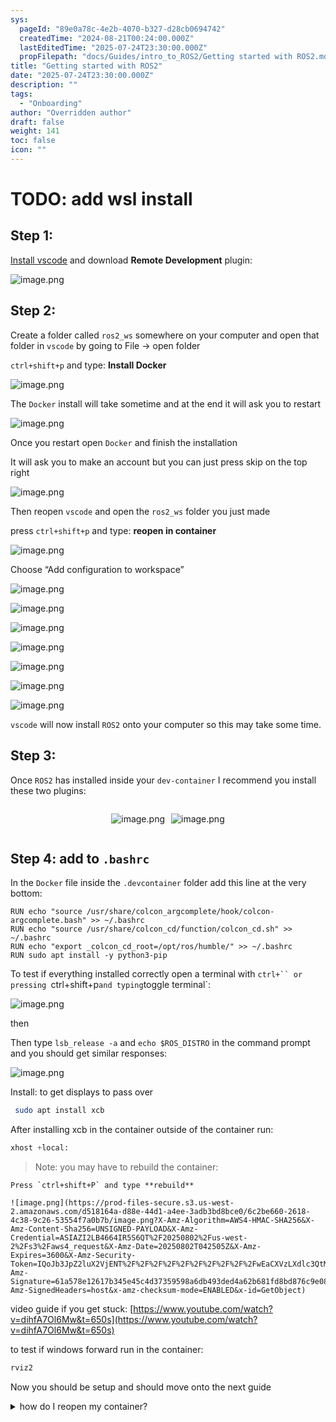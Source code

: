 ```yaml
---
sys:
  pageId: "89e0a78c-4e2b-4070-b327-d28cb0694742"
  createdTime: "2024-08-21T00:24:00.000Z"
  lastEditedTime: "2025-07-24T23:30:00.000Z"
  propFilepath: "docs/Guides/intro_to_ROS2/Getting started with ROS2.md"
title: "Getting started with ROS2"
date: "2025-07-24T23:30:00.000Z"
description: ""
tags:
  - "Onboarding"
author: "Overridden author"
draft: false
weight: 141
toc: false
icon: ""
---
```


# TODO: add wsl install

## Step 1:

[Install vscode](https://code.visualstudio.com/download) and download **Remote Development** plugin:

![image.png](https://prod-files-secure.s3.us-west-2.amazonaws.com/d518164a-d88e-44d1-a4ee-3adb3bd8bce0/efb52993-1881-4a40-b95e-6f020334f022/image.png?X-Amz-Algorithm=AWS4-HMAC-SHA256&X-Amz-Content-Sha256=UNSIGNED-PAYLOAD&X-Amz-Credential=ASIAZI2LB466TAGXSI3T%2F20250802%2Fus-west-2%2Fs3%2Faws4_request&X-Amz-Date=20250802T042503Z&X-Amz-Expires=3600&X-Amz-Security-Token=IQoJb3JpZ2luX2VjENT%2F%2F%2F%2F%2F%2F%2F%2F%2F%2FwEaCXVzLXdlc3QtMiJIMEYCIQCUFA3PRZ29LYtTVfpB41WZ16I4OGAntZ3iW8EigZ7obgIhALr3jvaWJXFRu1BR6eKAJMQTSHp9KteX7ulrpsVXaLfNKogECP3%2F%2F%2F%2F%2F%2F%2F%2F%2F%2FwEQABoMNjM3NDIzMTgzODA1IgxOn9z2OEN68pfJXksq3APz25Z5cmxtuxzGpuYITUB6IpSeLECQ64t6hsAHwyyYgIreOktrryO2nzYPnhwLnkqaJuV%2B1%2FhWE%2BGZsJZb37DUbTMe6J0PZ25zf%2BwCA1syajgiqC0R6SrCDUiqPRm2ME6q8qMtkP0D8xEuMQT8N7OdvenqPWfWA6HviI2Py7u%2BaDM5v3sWMA7ZPB1sJ6wP19cd1yDKDsJDPRc1s3hItEMA%2FCO53lcANMPj%2BShrZLPiyLkuiCc%2BiOIXaCBHEkiDzV2OHd2B8gNE3jYhEuT5CoCf7gTzEelEvnPTVLPa89FOF7fI5Yir73DJd59n1qlvfuQfq48lSI3AyIeHCl0g7A%2FLEZOK7VHfOvfJXr2COnBVRJZjOO7DZ6XCRp5YddSGQZNW1TdaPW2dGtDQuMzW8hd99KCXJHCGZ%2BEVPsdejRonRy8TyUqzEEdOZW2FKojv%2F7Ve1Uz7rdcemdifueR%2F7i80KCTGg63O73djWMcgPs%2FWtnW55YnKEIsM1cFAkn2eZ2EAcoDc86anFrZwgXd9tp9CSsUu%2Fv7TcqKRVS8%2Fkh9EGrI%2FPgkHmjLPxGzRYlW0hnyQYTlI1RF4wizWuvjXxy3fxxya8SPkGcggCltLXQ9QN%2BU3Rhi7nAX7qZl3FTCrnbbEBjqkAT0w29pk%2Fcikna6TVCwVorF4S0NiUCQ4Hf%2BzzxaRZG0cq7X7BTPhpKhgUbEJ53D8MA6rk2cyeKtSnTJHTYYpFsDpC1pCeH9IJ37Q2tmtVg2ytrOt33HZHq5Qn0C8fjMn0so%2FXN%2Fb9dSrps4O8EX8dG8hm7SGizIdIycVVXUxJJuYcZU72qhD1Leaz33TLfXwCv5XwB0%2BpqxFFIr9olh1D6hFghtL&X-Amz-Signature=77ca3d0a80631c143838490c92cdd99ff67dce9e68b1612b009a563bbb3997b1&X-Amz-SignedHeaders=host&x-amz-checksum-mode=ENABLED&x-id=GetObject)

## Step 2:

Create a folder called `ros2_ws` somewhere on your computer and open that folder in `vscode` by going to File → open folder 

`ctrl+shift+p` and type: **Install Docker**

![image.png](https://prod-files-secure.s3.us-west-2.amazonaws.com/d518164a-d88e-44d1-a4ee-3adb3bd8bce0/2269dc0e-1cd5-47ff-bceb-c04ad9b2eab0/image.png?X-Amz-Algorithm=AWS4-HMAC-SHA256&X-Amz-Content-Sha256=UNSIGNED-PAYLOAD&X-Amz-Credential=ASIAZI2LB466TAGXSI3T%2F20250802%2Fus-west-2%2Fs3%2Faws4_request&X-Amz-Date=20250802T042503Z&X-Amz-Expires=3600&X-Amz-Security-Token=IQoJb3JpZ2luX2VjENT%2F%2F%2F%2F%2F%2F%2F%2F%2F%2FwEaCXVzLXdlc3QtMiJIMEYCIQCUFA3PRZ29LYtTVfpB41WZ16I4OGAntZ3iW8EigZ7obgIhALr3jvaWJXFRu1BR6eKAJMQTSHp9KteX7ulrpsVXaLfNKogECP3%2F%2F%2F%2F%2F%2F%2F%2F%2F%2FwEQABoMNjM3NDIzMTgzODA1IgxOn9z2OEN68pfJXksq3APz25Z5cmxtuxzGpuYITUB6IpSeLECQ64t6hsAHwyyYgIreOktrryO2nzYPnhwLnkqaJuV%2B1%2FhWE%2BGZsJZb37DUbTMe6J0PZ25zf%2BwCA1syajgiqC0R6SrCDUiqPRm2ME6q8qMtkP0D8xEuMQT8N7OdvenqPWfWA6HviI2Py7u%2BaDM5v3sWMA7ZPB1sJ6wP19cd1yDKDsJDPRc1s3hItEMA%2FCO53lcANMPj%2BShrZLPiyLkuiCc%2BiOIXaCBHEkiDzV2OHd2B8gNE3jYhEuT5CoCf7gTzEelEvnPTVLPa89FOF7fI5Yir73DJd59n1qlvfuQfq48lSI3AyIeHCl0g7A%2FLEZOK7VHfOvfJXr2COnBVRJZjOO7DZ6XCRp5YddSGQZNW1TdaPW2dGtDQuMzW8hd99KCXJHCGZ%2BEVPsdejRonRy8TyUqzEEdOZW2FKojv%2F7Ve1Uz7rdcemdifueR%2F7i80KCTGg63O73djWMcgPs%2FWtnW55YnKEIsM1cFAkn2eZ2EAcoDc86anFrZwgXd9tp9CSsUu%2Fv7TcqKRVS8%2Fkh9EGrI%2FPgkHmjLPxGzRYlW0hnyQYTlI1RF4wizWuvjXxy3fxxya8SPkGcggCltLXQ9QN%2BU3Rhi7nAX7qZl3FTCrnbbEBjqkAT0w29pk%2Fcikna6TVCwVorF4S0NiUCQ4Hf%2BzzxaRZG0cq7X7BTPhpKhgUbEJ53D8MA6rk2cyeKtSnTJHTYYpFsDpC1pCeH9IJ37Q2tmtVg2ytrOt33HZHq5Qn0C8fjMn0so%2FXN%2Fb9dSrps4O8EX8dG8hm7SGizIdIycVVXUxJJuYcZU72qhD1Leaz33TLfXwCv5XwB0%2BpqxFFIr9olh1D6hFghtL&X-Amz-Signature=b3ad0e8587d8052652ac0765d44654501c0dc8f268e8fdf1456b614d004adf99&X-Amz-SignedHeaders=host&x-amz-checksum-mode=ENABLED&x-id=GetObject)

The `Docker` install will take sometime and at the end it will ask you to restart

![image.png](https://prod-files-secure.s3.us-west-2.amazonaws.com/d518164a-d88e-44d1-a4ee-3adb3bd8bce0/ed233f78-be33-4b1f-b89c-9c346c0e961e/image.png?X-Amz-Algorithm=AWS4-HMAC-SHA256&X-Amz-Content-Sha256=UNSIGNED-PAYLOAD&X-Amz-Credential=ASIAZI2LB466TAGXSI3T%2F20250802%2Fus-west-2%2Fs3%2Faws4_request&X-Amz-Date=20250802T042503Z&X-Amz-Expires=3600&X-Amz-Security-Token=IQoJb3JpZ2luX2VjENT%2F%2F%2F%2F%2F%2F%2F%2F%2F%2FwEaCXVzLXdlc3QtMiJIMEYCIQCUFA3PRZ29LYtTVfpB41WZ16I4OGAntZ3iW8EigZ7obgIhALr3jvaWJXFRu1BR6eKAJMQTSHp9KteX7ulrpsVXaLfNKogECP3%2F%2F%2F%2F%2F%2F%2F%2F%2F%2FwEQABoMNjM3NDIzMTgzODA1IgxOn9z2OEN68pfJXksq3APz25Z5cmxtuxzGpuYITUB6IpSeLECQ64t6hsAHwyyYgIreOktrryO2nzYPnhwLnkqaJuV%2B1%2FhWE%2BGZsJZb37DUbTMe6J0PZ25zf%2BwCA1syajgiqC0R6SrCDUiqPRm2ME6q8qMtkP0D8xEuMQT8N7OdvenqPWfWA6HviI2Py7u%2BaDM5v3sWMA7ZPB1sJ6wP19cd1yDKDsJDPRc1s3hItEMA%2FCO53lcANMPj%2BShrZLPiyLkuiCc%2BiOIXaCBHEkiDzV2OHd2B8gNE3jYhEuT5CoCf7gTzEelEvnPTVLPa89FOF7fI5Yir73DJd59n1qlvfuQfq48lSI3AyIeHCl0g7A%2FLEZOK7VHfOvfJXr2COnBVRJZjOO7DZ6XCRp5YddSGQZNW1TdaPW2dGtDQuMzW8hd99KCXJHCGZ%2BEVPsdejRonRy8TyUqzEEdOZW2FKojv%2F7Ve1Uz7rdcemdifueR%2F7i80KCTGg63O73djWMcgPs%2FWtnW55YnKEIsM1cFAkn2eZ2EAcoDc86anFrZwgXd9tp9CSsUu%2Fv7TcqKRVS8%2Fkh9EGrI%2FPgkHmjLPxGzRYlW0hnyQYTlI1RF4wizWuvjXxy3fxxya8SPkGcggCltLXQ9QN%2BU3Rhi7nAX7qZl3FTCrnbbEBjqkAT0w29pk%2Fcikna6TVCwVorF4S0NiUCQ4Hf%2BzzxaRZG0cq7X7BTPhpKhgUbEJ53D8MA6rk2cyeKtSnTJHTYYpFsDpC1pCeH9IJ37Q2tmtVg2ytrOt33HZHq5Qn0C8fjMn0so%2FXN%2Fb9dSrps4O8EX8dG8hm7SGizIdIycVVXUxJJuYcZU72qhD1Leaz33TLfXwCv5XwB0%2BpqxFFIr9olh1D6hFghtL&X-Amz-Signature=a2ca5a9e51e6e28f5b72c1698fe391c309da05b438d5afac5d7bcde63075a013&X-Amz-SignedHeaders=host&x-amz-checksum-mode=ENABLED&x-id=GetObject)

Once you restart open `Docker` and finish the installation

It will ask you to make an account but you can just press skip on the top right

![image.png](https://prod-files-secure.s3.us-west-2.amazonaws.com/d518164a-d88e-44d1-a4ee-3adb3bd8bce0/21010ad9-1659-4fd9-9f59-9932a09b2a3d/image.png?X-Amz-Algorithm=AWS4-HMAC-SHA256&X-Amz-Content-Sha256=UNSIGNED-PAYLOAD&X-Amz-Credential=ASIAZI2LB466TAGXSI3T%2F20250802%2Fus-west-2%2Fs3%2Faws4_request&X-Amz-Date=20250802T042503Z&X-Amz-Expires=3600&X-Amz-Security-Token=IQoJb3JpZ2luX2VjENT%2F%2F%2F%2F%2F%2F%2F%2F%2F%2FwEaCXVzLXdlc3QtMiJIMEYCIQCUFA3PRZ29LYtTVfpB41WZ16I4OGAntZ3iW8EigZ7obgIhALr3jvaWJXFRu1BR6eKAJMQTSHp9KteX7ulrpsVXaLfNKogECP3%2F%2F%2F%2F%2F%2F%2F%2F%2F%2FwEQABoMNjM3NDIzMTgzODA1IgxOn9z2OEN68pfJXksq3APz25Z5cmxtuxzGpuYITUB6IpSeLECQ64t6hsAHwyyYgIreOktrryO2nzYPnhwLnkqaJuV%2B1%2FhWE%2BGZsJZb37DUbTMe6J0PZ25zf%2BwCA1syajgiqC0R6SrCDUiqPRm2ME6q8qMtkP0D8xEuMQT8N7OdvenqPWfWA6HviI2Py7u%2BaDM5v3sWMA7ZPB1sJ6wP19cd1yDKDsJDPRc1s3hItEMA%2FCO53lcANMPj%2BShrZLPiyLkuiCc%2BiOIXaCBHEkiDzV2OHd2B8gNE3jYhEuT5CoCf7gTzEelEvnPTVLPa89FOF7fI5Yir73DJd59n1qlvfuQfq48lSI3AyIeHCl0g7A%2FLEZOK7VHfOvfJXr2COnBVRJZjOO7DZ6XCRp5YddSGQZNW1TdaPW2dGtDQuMzW8hd99KCXJHCGZ%2BEVPsdejRonRy8TyUqzEEdOZW2FKojv%2F7Ve1Uz7rdcemdifueR%2F7i80KCTGg63O73djWMcgPs%2FWtnW55YnKEIsM1cFAkn2eZ2EAcoDc86anFrZwgXd9tp9CSsUu%2Fv7TcqKRVS8%2Fkh9EGrI%2FPgkHmjLPxGzRYlW0hnyQYTlI1RF4wizWuvjXxy3fxxya8SPkGcggCltLXQ9QN%2BU3Rhi7nAX7qZl3FTCrnbbEBjqkAT0w29pk%2Fcikna6TVCwVorF4S0NiUCQ4Hf%2BzzxaRZG0cq7X7BTPhpKhgUbEJ53D8MA6rk2cyeKtSnTJHTYYpFsDpC1pCeH9IJ37Q2tmtVg2ytrOt33HZHq5Qn0C8fjMn0so%2FXN%2Fb9dSrps4O8EX8dG8hm7SGizIdIycVVXUxJJuYcZU72qhD1Leaz33TLfXwCv5XwB0%2BpqxFFIr9olh1D6hFghtL&X-Amz-Signature=9470fcf7fd7859789a06c37cf9bec1357e9aa68bb376739348547ce2e795f4c7&X-Amz-SignedHeaders=host&x-amz-checksum-mode=ENABLED&x-id=GetObject)

Then reopen `vscode` and open the `ros2_ws` folder you just made

press `ctrl+shift+p` and type: **reopen in container**

![image.png](https://prod-files-secure.s3.us-west-2.amazonaws.com/d518164a-d88e-44d1-a4ee-3adb3bd8bce0/4e93b8c2-41ad-488c-8095-c74205196118/image.png?X-Amz-Algorithm=AWS4-HMAC-SHA256&X-Amz-Content-Sha256=UNSIGNED-PAYLOAD&X-Amz-Credential=ASIAZI2LB466TAGXSI3T%2F20250802%2Fus-west-2%2Fs3%2Faws4_request&X-Amz-Date=20250802T042503Z&X-Amz-Expires=3600&X-Amz-Security-Token=IQoJb3JpZ2luX2VjENT%2F%2F%2F%2F%2F%2F%2F%2F%2F%2FwEaCXVzLXdlc3QtMiJIMEYCIQCUFA3PRZ29LYtTVfpB41WZ16I4OGAntZ3iW8EigZ7obgIhALr3jvaWJXFRu1BR6eKAJMQTSHp9KteX7ulrpsVXaLfNKogECP3%2F%2F%2F%2F%2F%2F%2F%2F%2F%2FwEQABoMNjM3NDIzMTgzODA1IgxOn9z2OEN68pfJXksq3APz25Z5cmxtuxzGpuYITUB6IpSeLECQ64t6hsAHwyyYgIreOktrryO2nzYPnhwLnkqaJuV%2B1%2FhWE%2BGZsJZb37DUbTMe6J0PZ25zf%2BwCA1syajgiqC0R6SrCDUiqPRm2ME6q8qMtkP0D8xEuMQT8N7OdvenqPWfWA6HviI2Py7u%2BaDM5v3sWMA7ZPB1sJ6wP19cd1yDKDsJDPRc1s3hItEMA%2FCO53lcANMPj%2BShrZLPiyLkuiCc%2BiOIXaCBHEkiDzV2OHd2B8gNE3jYhEuT5CoCf7gTzEelEvnPTVLPa89FOF7fI5Yir73DJd59n1qlvfuQfq48lSI3AyIeHCl0g7A%2FLEZOK7VHfOvfJXr2COnBVRJZjOO7DZ6XCRp5YddSGQZNW1TdaPW2dGtDQuMzW8hd99KCXJHCGZ%2BEVPsdejRonRy8TyUqzEEdOZW2FKojv%2F7Ve1Uz7rdcemdifueR%2F7i80KCTGg63O73djWMcgPs%2FWtnW55YnKEIsM1cFAkn2eZ2EAcoDc86anFrZwgXd9tp9CSsUu%2Fv7TcqKRVS8%2Fkh9EGrI%2FPgkHmjLPxGzRYlW0hnyQYTlI1RF4wizWuvjXxy3fxxya8SPkGcggCltLXQ9QN%2BU3Rhi7nAX7qZl3FTCrnbbEBjqkAT0w29pk%2Fcikna6TVCwVorF4S0NiUCQ4Hf%2BzzxaRZG0cq7X7BTPhpKhgUbEJ53D8MA6rk2cyeKtSnTJHTYYpFsDpC1pCeH9IJ37Q2tmtVg2ytrOt33HZHq5Qn0C8fjMn0so%2FXN%2Fb9dSrps4O8EX8dG8hm7SGizIdIycVVXUxJJuYcZU72qhD1Leaz33TLfXwCv5XwB0%2BpqxFFIr9olh1D6hFghtL&X-Amz-Signature=f8635e85b292310839a3c62f0baa3e0cfcd1fb9f02d46141c0bd7c542a190b7f&X-Amz-SignedHeaders=host&x-amz-checksum-mode=ENABLED&x-id=GetObject)

Choose “Add configuration to workspace”

![image.png](https://prod-files-secure.s3.us-west-2.amazonaws.com/d518164a-d88e-44d1-a4ee-3adb3bd8bce0/9560b282-5060-4989-ba37-97e7b2c22476/image.png?X-Amz-Algorithm=AWS4-HMAC-SHA256&X-Amz-Content-Sha256=UNSIGNED-PAYLOAD&X-Amz-Credential=ASIAZI2LB466TAGXSI3T%2F20250802%2Fus-west-2%2Fs3%2Faws4_request&X-Amz-Date=20250802T042503Z&X-Amz-Expires=3600&X-Amz-Security-Token=IQoJb3JpZ2luX2VjENT%2F%2F%2F%2F%2F%2F%2F%2F%2F%2FwEaCXVzLXdlc3QtMiJIMEYCIQCUFA3PRZ29LYtTVfpB41WZ16I4OGAntZ3iW8EigZ7obgIhALr3jvaWJXFRu1BR6eKAJMQTSHp9KteX7ulrpsVXaLfNKogECP3%2F%2F%2F%2F%2F%2F%2F%2F%2F%2FwEQABoMNjM3NDIzMTgzODA1IgxOn9z2OEN68pfJXksq3APz25Z5cmxtuxzGpuYITUB6IpSeLECQ64t6hsAHwyyYgIreOktrryO2nzYPnhwLnkqaJuV%2B1%2FhWE%2BGZsJZb37DUbTMe6J0PZ25zf%2BwCA1syajgiqC0R6SrCDUiqPRm2ME6q8qMtkP0D8xEuMQT8N7OdvenqPWfWA6HviI2Py7u%2BaDM5v3sWMA7ZPB1sJ6wP19cd1yDKDsJDPRc1s3hItEMA%2FCO53lcANMPj%2BShrZLPiyLkuiCc%2BiOIXaCBHEkiDzV2OHd2B8gNE3jYhEuT5CoCf7gTzEelEvnPTVLPa89FOF7fI5Yir73DJd59n1qlvfuQfq48lSI3AyIeHCl0g7A%2FLEZOK7VHfOvfJXr2COnBVRJZjOO7DZ6XCRp5YddSGQZNW1TdaPW2dGtDQuMzW8hd99KCXJHCGZ%2BEVPsdejRonRy8TyUqzEEdOZW2FKojv%2F7Ve1Uz7rdcemdifueR%2F7i80KCTGg63O73djWMcgPs%2FWtnW55YnKEIsM1cFAkn2eZ2EAcoDc86anFrZwgXd9tp9CSsUu%2Fv7TcqKRVS8%2Fkh9EGrI%2FPgkHmjLPxGzRYlW0hnyQYTlI1RF4wizWuvjXxy3fxxya8SPkGcggCltLXQ9QN%2BU3Rhi7nAX7qZl3FTCrnbbEBjqkAT0w29pk%2Fcikna6TVCwVorF4S0NiUCQ4Hf%2BzzxaRZG0cq7X7BTPhpKhgUbEJ53D8MA6rk2cyeKtSnTJHTYYpFsDpC1pCeH9IJ37Q2tmtVg2ytrOt33HZHq5Qn0C8fjMn0so%2FXN%2Fb9dSrps4O8EX8dG8hm7SGizIdIycVVXUxJJuYcZU72qhD1Leaz33TLfXwCv5XwB0%2BpqxFFIr9olh1D6hFghtL&X-Amz-Signature=d960b2f843eeceeef6b00556e98fbc08e389727a3aa3f73013906d1dd37bfa32&X-Amz-SignedHeaders=host&x-amz-checksum-mode=ENABLED&x-id=GetObject)

![image.png](https://prod-files-secure.s3.us-west-2.amazonaws.com/d518164a-d88e-44d1-a4ee-3adb3bd8bce0/2ee63f81-886b-48e8-a553-dc6e5eac99e4/image.png?X-Amz-Algorithm=AWS4-HMAC-SHA256&X-Amz-Content-Sha256=UNSIGNED-PAYLOAD&X-Amz-Credential=ASIAZI2LB466TAGXSI3T%2F20250802%2Fus-west-2%2Fs3%2Faws4_request&X-Amz-Date=20250802T042503Z&X-Amz-Expires=3600&X-Amz-Security-Token=IQoJb3JpZ2luX2VjENT%2F%2F%2F%2F%2F%2F%2F%2F%2F%2FwEaCXVzLXdlc3QtMiJIMEYCIQCUFA3PRZ29LYtTVfpB41WZ16I4OGAntZ3iW8EigZ7obgIhALr3jvaWJXFRu1BR6eKAJMQTSHp9KteX7ulrpsVXaLfNKogECP3%2F%2F%2F%2F%2F%2F%2F%2F%2F%2FwEQABoMNjM3NDIzMTgzODA1IgxOn9z2OEN68pfJXksq3APz25Z5cmxtuxzGpuYITUB6IpSeLECQ64t6hsAHwyyYgIreOktrryO2nzYPnhwLnkqaJuV%2B1%2FhWE%2BGZsJZb37DUbTMe6J0PZ25zf%2BwCA1syajgiqC0R6SrCDUiqPRm2ME6q8qMtkP0D8xEuMQT8N7OdvenqPWfWA6HviI2Py7u%2BaDM5v3sWMA7ZPB1sJ6wP19cd1yDKDsJDPRc1s3hItEMA%2FCO53lcANMPj%2BShrZLPiyLkuiCc%2BiOIXaCBHEkiDzV2OHd2B8gNE3jYhEuT5CoCf7gTzEelEvnPTVLPa89FOF7fI5Yir73DJd59n1qlvfuQfq48lSI3AyIeHCl0g7A%2FLEZOK7VHfOvfJXr2COnBVRJZjOO7DZ6XCRp5YddSGQZNW1TdaPW2dGtDQuMzW8hd99KCXJHCGZ%2BEVPsdejRonRy8TyUqzEEdOZW2FKojv%2F7Ve1Uz7rdcemdifueR%2F7i80KCTGg63O73djWMcgPs%2FWtnW55YnKEIsM1cFAkn2eZ2EAcoDc86anFrZwgXd9tp9CSsUu%2Fv7TcqKRVS8%2Fkh9EGrI%2FPgkHmjLPxGzRYlW0hnyQYTlI1RF4wizWuvjXxy3fxxya8SPkGcggCltLXQ9QN%2BU3Rhi7nAX7qZl3FTCrnbbEBjqkAT0w29pk%2Fcikna6TVCwVorF4S0NiUCQ4Hf%2BzzxaRZG0cq7X7BTPhpKhgUbEJ53D8MA6rk2cyeKtSnTJHTYYpFsDpC1pCeH9IJ37Q2tmtVg2ytrOt33HZHq5Qn0C8fjMn0so%2FXN%2Fb9dSrps4O8EX8dG8hm7SGizIdIycVVXUxJJuYcZU72qhD1Leaz33TLfXwCv5XwB0%2BpqxFFIr9olh1D6hFghtL&X-Amz-Signature=a68a8b0c1d6b94c9b161394fd18de2a6b4ccd100a1b60becc3962d68b662c035&X-Amz-SignedHeaders=host&x-amz-checksum-mode=ENABLED&x-id=GetObject)

![image.png](https://prod-files-secure.s3.us-west-2.amazonaws.com/d518164a-d88e-44d1-a4ee-3adb3bd8bce0/e0fd626c-c8b6-4b2c-95d1-fa4c26514504/image.png?X-Amz-Algorithm=AWS4-HMAC-SHA256&X-Amz-Content-Sha256=UNSIGNED-PAYLOAD&X-Amz-Credential=ASIAZI2LB466TAGXSI3T%2F20250802%2Fus-west-2%2Fs3%2Faws4_request&X-Amz-Date=20250802T042503Z&X-Amz-Expires=3600&X-Amz-Security-Token=IQoJb3JpZ2luX2VjENT%2F%2F%2F%2F%2F%2F%2F%2F%2F%2FwEaCXVzLXdlc3QtMiJIMEYCIQCUFA3PRZ29LYtTVfpB41WZ16I4OGAntZ3iW8EigZ7obgIhALr3jvaWJXFRu1BR6eKAJMQTSHp9KteX7ulrpsVXaLfNKogECP3%2F%2F%2F%2F%2F%2F%2F%2F%2F%2FwEQABoMNjM3NDIzMTgzODA1IgxOn9z2OEN68pfJXksq3APz25Z5cmxtuxzGpuYITUB6IpSeLECQ64t6hsAHwyyYgIreOktrryO2nzYPnhwLnkqaJuV%2B1%2FhWE%2BGZsJZb37DUbTMe6J0PZ25zf%2BwCA1syajgiqC0R6SrCDUiqPRm2ME6q8qMtkP0D8xEuMQT8N7OdvenqPWfWA6HviI2Py7u%2BaDM5v3sWMA7ZPB1sJ6wP19cd1yDKDsJDPRc1s3hItEMA%2FCO53lcANMPj%2BShrZLPiyLkuiCc%2BiOIXaCBHEkiDzV2OHd2B8gNE3jYhEuT5CoCf7gTzEelEvnPTVLPa89FOF7fI5Yir73DJd59n1qlvfuQfq48lSI3AyIeHCl0g7A%2FLEZOK7VHfOvfJXr2COnBVRJZjOO7DZ6XCRp5YddSGQZNW1TdaPW2dGtDQuMzW8hd99KCXJHCGZ%2BEVPsdejRonRy8TyUqzEEdOZW2FKojv%2F7Ve1Uz7rdcemdifueR%2F7i80KCTGg63O73djWMcgPs%2FWtnW55YnKEIsM1cFAkn2eZ2EAcoDc86anFrZwgXd9tp9CSsUu%2Fv7TcqKRVS8%2Fkh9EGrI%2FPgkHmjLPxGzRYlW0hnyQYTlI1RF4wizWuvjXxy3fxxya8SPkGcggCltLXQ9QN%2BU3Rhi7nAX7qZl3FTCrnbbEBjqkAT0w29pk%2Fcikna6TVCwVorF4S0NiUCQ4Hf%2BzzxaRZG0cq7X7BTPhpKhgUbEJ53D8MA6rk2cyeKtSnTJHTYYpFsDpC1pCeH9IJ37Q2tmtVg2ytrOt33HZHq5Qn0C8fjMn0so%2FXN%2Fb9dSrps4O8EX8dG8hm7SGizIdIycVVXUxJJuYcZU72qhD1Leaz33TLfXwCv5XwB0%2BpqxFFIr9olh1D6hFghtL&X-Amz-Signature=a4ec2b33a4ccd3b92b10fe2450b130893a6602c8f83bc81366616342fd692f30&X-Amz-SignedHeaders=host&x-amz-checksum-mode=ENABLED&x-id=GetObject)

![image.png](https://prod-files-secure.s3.us-west-2.amazonaws.com/d518164a-d88e-44d1-a4ee-3adb3bd8bce0/a2e13f50-d2ab-4719-a4c2-7ced634bfc9d/image.png?X-Amz-Algorithm=AWS4-HMAC-SHA256&X-Amz-Content-Sha256=UNSIGNED-PAYLOAD&X-Amz-Credential=ASIAZI2LB466TAGXSI3T%2F20250802%2Fus-west-2%2Fs3%2Faws4_request&X-Amz-Date=20250802T042503Z&X-Amz-Expires=3600&X-Amz-Security-Token=IQoJb3JpZ2luX2VjENT%2F%2F%2F%2F%2F%2F%2F%2F%2F%2FwEaCXVzLXdlc3QtMiJIMEYCIQCUFA3PRZ29LYtTVfpB41WZ16I4OGAntZ3iW8EigZ7obgIhALr3jvaWJXFRu1BR6eKAJMQTSHp9KteX7ulrpsVXaLfNKogECP3%2F%2F%2F%2F%2F%2F%2F%2F%2F%2FwEQABoMNjM3NDIzMTgzODA1IgxOn9z2OEN68pfJXksq3APz25Z5cmxtuxzGpuYITUB6IpSeLECQ64t6hsAHwyyYgIreOktrryO2nzYPnhwLnkqaJuV%2B1%2FhWE%2BGZsJZb37DUbTMe6J0PZ25zf%2BwCA1syajgiqC0R6SrCDUiqPRm2ME6q8qMtkP0D8xEuMQT8N7OdvenqPWfWA6HviI2Py7u%2BaDM5v3sWMA7ZPB1sJ6wP19cd1yDKDsJDPRc1s3hItEMA%2FCO53lcANMPj%2BShrZLPiyLkuiCc%2BiOIXaCBHEkiDzV2OHd2B8gNE3jYhEuT5CoCf7gTzEelEvnPTVLPa89FOF7fI5Yir73DJd59n1qlvfuQfq48lSI3AyIeHCl0g7A%2FLEZOK7VHfOvfJXr2COnBVRJZjOO7DZ6XCRp5YddSGQZNW1TdaPW2dGtDQuMzW8hd99KCXJHCGZ%2BEVPsdejRonRy8TyUqzEEdOZW2FKojv%2F7Ve1Uz7rdcemdifueR%2F7i80KCTGg63O73djWMcgPs%2FWtnW55YnKEIsM1cFAkn2eZ2EAcoDc86anFrZwgXd9tp9CSsUu%2Fv7TcqKRVS8%2Fkh9EGrI%2FPgkHmjLPxGzRYlW0hnyQYTlI1RF4wizWuvjXxy3fxxya8SPkGcggCltLXQ9QN%2BU3Rhi7nAX7qZl3FTCrnbbEBjqkAT0w29pk%2Fcikna6TVCwVorF4S0NiUCQ4Hf%2BzzxaRZG0cq7X7BTPhpKhgUbEJ53D8MA6rk2cyeKtSnTJHTYYpFsDpC1pCeH9IJ37Q2tmtVg2ytrOt33HZHq5Qn0C8fjMn0so%2FXN%2Fb9dSrps4O8EX8dG8hm7SGizIdIycVVXUxJJuYcZU72qhD1Leaz33TLfXwCv5XwB0%2BpqxFFIr9olh1D6hFghtL&X-Amz-Signature=50ff156ec102caac9ceb5c3a57653acce613955a0f03d41643bb9314fc1231cd&X-Amz-SignedHeaders=host&x-amz-checksum-mode=ENABLED&x-id=GetObject)

![image.png](https://prod-files-secure.s3.us-west-2.amazonaws.com/d518164a-d88e-44d1-a4ee-3adb3bd8bce0/6cc478ad-aaba-4bf7-9fcc-403277ab896c/image.png?X-Amz-Algorithm=AWS4-HMAC-SHA256&X-Amz-Content-Sha256=UNSIGNED-PAYLOAD&X-Amz-Credential=ASIAZI2LB466TAGXSI3T%2F20250802%2Fus-west-2%2Fs3%2Faws4_request&X-Amz-Date=20250802T042503Z&X-Amz-Expires=3600&X-Amz-Security-Token=IQoJb3JpZ2luX2VjENT%2F%2F%2F%2F%2F%2F%2F%2F%2F%2FwEaCXVzLXdlc3QtMiJIMEYCIQCUFA3PRZ29LYtTVfpB41WZ16I4OGAntZ3iW8EigZ7obgIhALr3jvaWJXFRu1BR6eKAJMQTSHp9KteX7ulrpsVXaLfNKogECP3%2F%2F%2F%2F%2F%2F%2F%2F%2F%2FwEQABoMNjM3NDIzMTgzODA1IgxOn9z2OEN68pfJXksq3APz25Z5cmxtuxzGpuYITUB6IpSeLECQ64t6hsAHwyyYgIreOktrryO2nzYPnhwLnkqaJuV%2B1%2FhWE%2BGZsJZb37DUbTMe6J0PZ25zf%2BwCA1syajgiqC0R6SrCDUiqPRm2ME6q8qMtkP0D8xEuMQT8N7OdvenqPWfWA6HviI2Py7u%2BaDM5v3sWMA7ZPB1sJ6wP19cd1yDKDsJDPRc1s3hItEMA%2FCO53lcANMPj%2BShrZLPiyLkuiCc%2BiOIXaCBHEkiDzV2OHd2B8gNE3jYhEuT5CoCf7gTzEelEvnPTVLPa89FOF7fI5Yir73DJd59n1qlvfuQfq48lSI3AyIeHCl0g7A%2FLEZOK7VHfOvfJXr2COnBVRJZjOO7DZ6XCRp5YddSGQZNW1TdaPW2dGtDQuMzW8hd99KCXJHCGZ%2BEVPsdejRonRy8TyUqzEEdOZW2FKojv%2F7Ve1Uz7rdcemdifueR%2F7i80KCTGg63O73djWMcgPs%2FWtnW55YnKEIsM1cFAkn2eZ2EAcoDc86anFrZwgXd9tp9CSsUu%2Fv7TcqKRVS8%2Fkh9EGrI%2FPgkHmjLPxGzRYlW0hnyQYTlI1RF4wizWuvjXxy3fxxya8SPkGcggCltLXQ9QN%2BU3Rhi7nAX7qZl3FTCrnbbEBjqkAT0w29pk%2Fcikna6TVCwVorF4S0NiUCQ4Hf%2BzzxaRZG0cq7X7BTPhpKhgUbEJ53D8MA6rk2cyeKtSnTJHTYYpFsDpC1pCeH9IJ37Q2tmtVg2ytrOt33HZHq5Qn0C8fjMn0so%2FXN%2Fb9dSrps4O8EX8dG8hm7SGizIdIycVVXUxJJuYcZU72qhD1Leaz33TLfXwCv5XwB0%2BpqxFFIr9olh1D6hFghtL&X-Amz-Signature=bce5f0e976a61556de83778222f3665f8f98d918c3fdd494458a0680939a4d2b&X-Amz-SignedHeaders=host&x-amz-checksum-mode=ENABLED&x-id=GetObject)

![image.png](https://prod-files-secure.s3.us-west-2.amazonaws.com/d518164a-d88e-44d1-a4ee-3adb3bd8bce0/53255b28-f75e-430f-b9e3-c0ac8577e42b/image.png?X-Amz-Algorithm=AWS4-HMAC-SHA256&X-Amz-Content-Sha256=UNSIGNED-PAYLOAD&X-Amz-Credential=ASIAZI2LB466TAGXSI3T%2F20250802%2Fus-west-2%2Fs3%2Faws4_request&X-Amz-Date=20250802T042503Z&X-Amz-Expires=3600&X-Amz-Security-Token=IQoJb3JpZ2luX2VjENT%2F%2F%2F%2F%2F%2F%2F%2F%2F%2FwEaCXVzLXdlc3QtMiJIMEYCIQCUFA3PRZ29LYtTVfpB41WZ16I4OGAntZ3iW8EigZ7obgIhALr3jvaWJXFRu1BR6eKAJMQTSHp9KteX7ulrpsVXaLfNKogECP3%2F%2F%2F%2F%2F%2F%2F%2F%2F%2FwEQABoMNjM3NDIzMTgzODA1IgxOn9z2OEN68pfJXksq3APz25Z5cmxtuxzGpuYITUB6IpSeLECQ64t6hsAHwyyYgIreOktrryO2nzYPnhwLnkqaJuV%2B1%2FhWE%2BGZsJZb37DUbTMe6J0PZ25zf%2BwCA1syajgiqC0R6SrCDUiqPRm2ME6q8qMtkP0D8xEuMQT8N7OdvenqPWfWA6HviI2Py7u%2BaDM5v3sWMA7ZPB1sJ6wP19cd1yDKDsJDPRc1s3hItEMA%2FCO53lcANMPj%2BShrZLPiyLkuiCc%2BiOIXaCBHEkiDzV2OHd2B8gNE3jYhEuT5CoCf7gTzEelEvnPTVLPa89FOF7fI5Yir73DJd59n1qlvfuQfq48lSI3AyIeHCl0g7A%2FLEZOK7VHfOvfJXr2COnBVRJZjOO7DZ6XCRp5YddSGQZNW1TdaPW2dGtDQuMzW8hd99KCXJHCGZ%2BEVPsdejRonRy8TyUqzEEdOZW2FKojv%2F7Ve1Uz7rdcemdifueR%2F7i80KCTGg63O73djWMcgPs%2FWtnW55YnKEIsM1cFAkn2eZ2EAcoDc86anFrZwgXd9tp9CSsUu%2Fv7TcqKRVS8%2Fkh9EGrI%2FPgkHmjLPxGzRYlW0hnyQYTlI1RF4wizWuvjXxy3fxxya8SPkGcggCltLXQ9QN%2BU3Rhi7nAX7qZl3FTCrnbbEBjqkAT0w29pk%2Fcikna6TVCwVorF4S0NiUCQ4Hf%2BzzxaRZG0cq7X7BTPhpKhgUbEJ53D8MA6rk2cyeKtSnTJHTYYpFsDpC1pCeH9IJ37Q2tmtVg2ytrOt33HZHq5Qn0C8fjMn0so%2FXN%2Fb9dSrps4O8EX8dG8hm7SGizIdIycVVXUxJJuYcZU72qhD1Leaz33TLfXwCv5XwB0%2BpqxFFIr9olh1D6hFghtL&X-Amz-Signature=06b4b234cd7e914ac414d4ccaf64439fe1546dbe9fe15d4da55027f88208f24a&X-Amz-SignedHeaders=host&x-amz-checksum-mode=ENABLED&x-id=GetObject)

![image.png](https://prod-files-secure.s3.us-west-2.amazonaws.com/d518164a-d88e-44d1-a4ee-3adb3bd8bce0/7c562767-5af9-4ffb-97d1-327bcdf4ee00/image.png?X-Amz-Algorithm=AWS4-HMAC-SHA256&X-Amz-Content-Sha256=UNSIGNED-PAYLOAD&X-Amz-Credential=ASIAZI2LB466TAGXSI3T%2F20250802%2Fus-west-2%2Fs3%2Faws4_request&X-Amz-Date=20250802T042503Z&X-Amz-Expires=3600&X-Amz-Security-Token=IQoJb3JpZ2luX2VjENT%2F%2F%2F%2F%2F%2F%2F%2F%2F%2FwEaCXVzLXdlc3QtMiJIMEYCIQCUFA3PRZ29LYtTVfpB41WZ16I4OGAntZ3iW8EigZ7obgIhALr3jvaWJXFRu1BR6eKAJMQTSHp9KteX7ulrpsVXaLfNKogECP3%2F%2F%2F%2F%2F%2F%2F%2F%2F%2FwEQABoMNjM3NDIzMTgzODA1IgxOn9z2OEN68pfJXksq3APz25Z5cmxtuxzGpuYITUB6IpSeLECQ64t6hsAHwyyYgIreOktrryO2nzYPnhwLnkqaJuV%2B1%2FhWE%2BGZsJZb37DUbTMe6J0PZ25zf%2BwCA1syajgiqC0R6SrCDUiqPRm2ME6q8qMtkP0D8xEuMQT8N7OdvenqPWfWA6HviI2Py7u%2BaDM5v3sWMA7ZPB1sJ6wP19cd1yDKDsJDPRc1s3hItEMA%2FCO53lcANMPj%2BShrZLPiyLkuiCc%2BiOIXaCBHEkiDzV2OHd2B8gNE3jYhEuT5CoCf7gTzEelEvnPTVLPa89FOF7fI5Yir73DJd59n1qlvfuQfq48lSI3AyIeHCl0g7A%2FLEZOK7VHfOvfJXr2COnBVRJZjOO7DZ6XCRp5YddSGQZNW1TdaPW2dGtDQuMzW8hd99KCXJHCGZ%2BEVPsdejRonRy8TyUqzEEdOZW2FKojv%2F7Ve1Uz7rdcemdifueR%2F7i80KCTGg63O73djWMcgPs%2FWtnW55YnKEIsM1cFAkn2eZ2EAcoDc86anFrZwgXd9tp9CSsUu%2Fv7TcqKRVS8%2Fkh9EGrI%2FPgkHmjLPxGzRYlW0hnyQYTlI1RF4wizWuvjXxy3fxxya8SPkGcggCltLXQ9QN%2BU3Rhi7nAX7qZl3FTCrnbbEBjqkAT0w29pk%2Fcikna6TVCwVorF4S0NiUCQ4Hf%2BzzxaRZG0cq7X7BTPhpKhgUbEJ53D8MA6rk2cyeKtSnTJHTYYpFsDpC1pCeH9IJ37Q2tmtVg2ytrOt33HZHq5Qn0C8fjMn0so%2FXN%2Fb9dSrps4O8EX8dG8hm7SGizIdIycVVXUxJJuYcZU72qhD1Leaz33TLfXwCv5XwB0%2BpqxFFIr9olh1D6hFghtL&X-Amz-Signature=6b47c76284337bf609f71e8dd89850d3a01b3ec8efac8795fb9f2784a1abdb24&X-Amz-SignedHeaders=host&x-amz-checksum-mode=ENABLED&x-id=GetObject)

`vscode` will now install `ROS2` onto your computer so this may take some time.

## Step 3:

Once `ROS2` has installed inside your `dev-container` I recommend you install these two plugins:

<div style="display: flex;flex-direction: row; column-gap:10px; max-width: 630px;justify-content: center;">
<div>

![image.png](https://prod-files-secure.s3.us-west-2.amazonaws.com/d518164a-d88e-44d1-a4ee-3adb3bd8bce0/3fc3d550-5a54-4ba1-ba6b-faa01cdb7369/image.png?X-Amz-Algorithm=AWS4-HMAC-SHA256&X-Amz-Content-Sha256=UNSIGNED-PAYLOAD&X-Amz-Credential=ASIAZI2LB4666HLDEQEC%2F20250802%2Fus-west-2%2Fs3%2Faws4_request&X-Amz-Date=20250802T042505Z&X-Amz-Expires=3600&X-Amz-Security-Token=IQoJb3JpZ2luX2VjENT%2F%2F%2F%2F%2F%2F%2F%2F%2F%2FwEaCXVzLXdlc3QtMiJGMEQCIDwbyklRUqJMjYZtl7kC3IME1ASz61p0ORbYJAxIsRo6AiAQvj2bPBMxp4zvhj3lUFWgSdT4W%2FH%2F9ORG081OyaAORCqIBAj9%2F%2F%2F%2F%2F%2F%2F%2F%2F%2F8BEAAaDDYzNzQyMzE4MzgwNSIMXO6MypCmoJw3Ady4KtwDrKxSJkY5SG6%2FTy6r5DtgQekUWm02%2FQ%2BOdljyIwbPTzK8gz%2Bs%2Bpo8SDiI8eMXeY4UvJ0ZvwGSYPx1d32BUUYFQjM3iTAJiazb1PwxaRICDcM05qVeQezmZC0sSM8QFjV3pMId5YL9YqYSFUPmHm18jH8A4lzNlRn%2BWe9C8mrsYt98LU1wbOa%2Fhpuu%2FXDxSktifD5WK5Uv9nySHYqSL2wE0Xorf0tK3cb6oKFDiuC4alFDx0ltejH42%2B%2BCZCRHTYK4xChGwZUsoF2I11fPlXp5e2DiQIQ4Rxp%2Fdj4y1MgS4aolG8spx4wUHgkd1f6n3arQphiNaqpXmVmLPe5gAFDBX6425pKpe31wVipBXOjSJeK56uNyFx6JQTAUkDqSBGO3atSIDc7FAyX3zOiF%2FNCfYUVtajOtPqIs37JT5nYZ9Qwwme%2BnAQ%2BWfboe1Ih9I8fAI0do9MGpPu5%2F6bdPZa5kr6X%2F97qArIZf93zE73YPG0EMthZId%2Bhn48qR1nqQLd0KbRnLkMHWSD2kt5iwBGsYtUcKQ%2Fqm0RoZXJLke8LZwnzMHcrmRFws9XlDcASSkK7blsrkBy2nmD7o57JyD%2BVbe3N638omZaYkpcHEtLQPDck%2BiCFLej9kdTxdWLsw15y2xAY6pgGBGCfxkocozGAAe5R%2FHSlfEuBmPuMn77aPkPcRZ24DeAUbVwNUo1peYhjaMClUy%2Btjci2iQNSxZndzRqvdxAVjOMe5Ff%2FBqdzrvAIpK4UNekpkhXZezC10b5bxv4yPWvkQQFJTDcFwK6aUXQt1%2Fw99%2FvcaLNiGOUoiduOpwx9Rk0n7THhJbt0jcNrqSWI8UKwSNaW9xafyvTTDJHP4Xv8Dn0ZR%2F5hs&X-Amz-Signature=6f8dced61c6e502ce67a1ee3b68eeff6e28440ec3c1d6ee2f074949d37f33b2f&X-Amz-SignedHeaders=host&x-amz-checksum-mode=ENABLED&x-id=GetObject)

</div>
<div>

![image.png](https://prod-files-secure.s3.us-west-2.amazonaws.com/d518164a-d88e-44d1-a4ee-3adb3bd8bce0/d994cc66-13c2-4093-a5a3-f84cf4601a82/image.png?X-Amz-Algorithm=AWS4-HMAC-SHA256&X-Amz-Content-Sha256=UNSIGNED-PAYLOAD&X-Amz-Credential=ASIAZI2LB4665UALEFYQ%2F20250802%2Fus-west-2%2Fs3%2Faws4_request&X-Amz-Date=20250802T042505Z&X-Amz-Expires=3600&X-Amz-Security-Token=IQoJb3JpZ2luX2VjENT%2F%2F%2F%2F%2F%2F%2F%2F%2F%2FwEaCXVzLXdlc3QtMiJHMEUCIQDwIGMU%2Bu8ber8VKo0FZGdqX3GPhprFFgQ3%2FP%2F2JnIWPQIgDeUJ%2FRfhc3qo68P1iEa19MQEWDrzeAlZYVIEaMDO2cIqiAQI%2Ff%2F%2F%2F%2F%2F%2F%2F%2F%2F%2FARAAGgw2Mzc0MjMxODM4MDUiDDXC3EO32GRtu9LyhircA6bjVFJHHKy74ZlNglcBFKxspvzpqMsO7h0q1pfvZbBnMh3hEeyhOECPCPJKmIVJgfrlnbag7npCEtMRmSn%2FMlGaUW6lyCNzbX%2FTjTaIMbsm4ul%2B5oVgIfmXn1KHgY%2B0afgbjv1p5XpP9bP2SqsMWXwPRQt8kOcyFkiF7iQHqQNKQW%2BFZxxLrPYCwuqLqieu7A5IcGbf1jx8CsVdAT5iRXM8gVvN%2F3%2Bq6PMQWuPFwyHQVT%2BwYnJm4kqVhGETMazRgEM63%2BXdwx4G27PpZN5RWa2XLnAt%2BvNJb9KzpsY4e2o0qPJG4xOb9PJs3cW1KB2JENppuezsjhhRYgAUt1ZJ0NMCRRInV8SEtFzIn%2BkIR9kwOG3QDrsOcrcH2fFwNdU62%2Fw8uPz5ZVOMMgA6j6ubd96xtTIFnT7c4vCm%2BGJuxTzsyUMd7sealsdVDFeIZfPrQrGtSbvnYcF%2F6dyp9eV428S8KzRy1iHb0Pf0Z5lxf3AsEM3JWNqm1NzKukUiG%2FB6EuAHOmhWuX8dWDi%2FkiujLllYd7BQb0H9MT2me%2FqcU8OEJKWZX5drsJwLhhRkLiNvuX769ZkxNUSMg5LxZJ7EojJiFR1eVB5FVqj3kjgUxVbn7SxbCyOPFVKiw5nBMNuctsQGOqUB%2BYteGgH%2B3Hp6Voe8GaxnhIKGkT%2FyuHI3JTM4f1uPuLMhMDghSgR39zDEZ8s0XdKWMrcvKiw6Q51IMQfXiFZSyXjsDwRqmye%2BZgKgKw5HaV8K3QjPOQ773XUAqbFFW%2FYE6yKkP1ZLMGtAi8w0CuZDViHtvW8Yg5RnJ6956Q49Bh45knt2E%2B6i6Ot3vsRS2NCsfA9UCiaVd%2FL6rfgFynGR8xIR6kaa&X-Amz-Signature=52c05fea8a94c7d949f3c450dc34cdb57999e76191f1099146eb91b47d649994&X-Amz-SignedHeaders=host&x-amz-checksum-mode=ENABLED&x-id=GetObject)

</div>
</div>

## Step 4: add to `.bashrc`

In the `Docker` file inside the `.devcontainer` folder add this line at the very bottom: 

```docker
RUN echo "source /usr/share/colcon_argcomplete/hook/colcon-argcomplete.bash" >> ~/.bashrc
RUN echo "source /usr/share/colcon_cd/function/colcon_cd.sh" >> ~/.bashrc
RUN echo "export _colcon_cd_root=/opt/ros/humble/" >> ~/.bashrc
RUN sudo apt install -y python3-pip 
```

To test if everything installed correctly open a terminal with `ctrl+`` or pressing `ctrl+shift+p` and typing `toggle terminal`:

![image.png](https://prod-files-secure.s3.us-west-2.amazonaws.com/d518164a-d88e-44d1-a4ee-3adb3bd8bce0/6a4943d8-b04e-4c02-9a58-775f3384d1a5/image.png?X-Amz-Algorithm=AWS4-HMAC-SHA256&X-Amz-Content-Sha256=UNSIGNED-PAYLOAD&X-Amz-Credential=ASIAZI2LB466TAGXSI3T%2F20250802%2Fus-west-2%2Fs3%2Faws4_request&X-Amz-Date=20250802T042503Z&X-Amz-Expires=3600&X-Amz-Security-Token=IQoJb3JpZ2luX2VjENT%2F%2F%2F%2F%2F%2F%2F%2F%2F%2FwEaCXVzLXdlc3QtMiJIMEYCIQCUFA3PRZ29LYtTVfpB41WZ16I4OGAntZ3iW8EigZ7obgIhALr3jvaWJXFRu1BR6eKAJMQTSHp9KteX7ulrpsVXaLfNKogECP3%2F%2F%2F%2F%2F%2F%2F%2F%2F%2FwEQABoMNjM3NDIzMTgzODA1IgxOn9z2OEN68pfJXksq3APz25Z5cmxtuxzGpuYITUB6IpSeLECQ64t6hsAHwyyYgIreOktrryO2nzYPnhwLnkqaJuV%2B1%2FhWE%2BGZsJZb37DUbTMe6J0PZ25zf%2BwCA1syajgiqC0R6SrCDUiqPRm2ME6q8qMtkP0D8xEuMQT8N7OdvenqPWfWA6HviI2Py7u%2BaDM5v3sWMA7ZPB1sJ6wP19cd1yDKDsJDPRc1s3hItEMA%2FCO53lcANMPj%2BShrZLPiyLkuiCc%2BiOIXaCBHEkiDzV2OHd2B8gNE3jYhEuT5CoCf7gTzEelEvnPTVLPa89FOF7fI5Yir73DJd59n1qlvfuQfq48lSI3AyIeHCl0g7A%2FLEZOK7VHfOvfJXr2COnBVRJZjOO7DZ6XCRp5YddSGQZNW1TdaPW2dGtDQuMzW8hd99KCXJHCGZ%2BEVPsdejRonRy8TyUqzEEdOZW2FKojv%2F7Ve1Uz7rdcemdifueR%2F7i80KCTGg63O73djWMcgPs%2FWtnW55YnKEIsM1cFAkn2eZ2EAcoDc86anFrZwgXd9tp9CSsUu%2Fv7TcqKRVS8%2Fkh9EGrI%2FPgkHmjLPxGzRYlW0hnyQYTlI1RF4wizWuvjXxy3fxxya8SPkGcggCltLXQ9QN%2BU3Rhi7nAX7qZl3FTCrnbbEBjqkAT0w29pk%2Fcikna6TVCwVorF4S0NiUCQ4Hf%2BzzxaRZG0cq7X7BTPhpKhgUbEJ53D8MA6rk2cyeKtSnTJHTYYpFsDpC1pCeH9IJ37Q2tmtVg2ytrOt33HZHq5Qn0C8fjMn0so%2FXN%2Fb9dSrps4O8EX8dG8hm7SGizIdIycVVXUxJJuYcZU72qhD1Leaz33TLfXwCv5XwB0%2BpqxFFIr9olh1D6hFghtL&X-Amz-Signature=0fca86e9a82bb307fe8aecb0fcddeade9f7d64ca23ee3fca9eb87ba4630a1751&X-Amz-SignedHeaders=host&x-amz-checksum-mode=ENABLED&x-id=GetObject)

then 

Then type `lsb_release -a` and `echo $ROS_DISTRO` in the command prompt and you should get similar responses:

![image.png](https://prod-files-secure.s3.us-west-2.amazonaws.com/d518164a-d88e-44d1-a4ee-3adb3bd8bce0/3e635dec-a805-4e85-8b9e-d000e5b71a4e/image.png?X-Amz-Algorithm=AWS4-HMAC-SHA256&X-Amz-Content-Sha256=UNSIGNED-PAYLOAD&X-Amz-Credential=ASIAZI2LB466TAGXSI3T%2F20250802%2Fus-west-2%2Fs3%2Faws4_request&X-Amz-Date=20250802T042503Z&X-Amz-Expires=3600&X-Amz-Security-Token=IQoJb3JpZ2luX2VjENT%2F%2F%2F%2F%2F%2F%2F%2F%2F%2FwEaCXVzLXdlc3QtMiJIMEYCIQCUFA3PRZ29LYtTVfpB41WZ16I4OGAntZ3iW8EigZ7obgIhALr3jvaWJXFRu1BR6eKAJMQTSHp9KteX7ulrpsVXaLfNKogECP3%2F%2F%2F%2F%2F%2F%2F%2F%2F%2FwEQABoMNjM3NDIzMTgzODA1IgxOn9z2OEN68pfJXksq3APz25Z5cmxtuxzGpuYITUB6IpSeLECQ64t6hsAHwyyYgIreOktrryO2nzYPnhwLnkqaJuV%2B1%2FhWE%2BGZsJZb37DUbTMe6J0PZ25zf%2BwCA1syajgiqC0R6SrCDUiqPRm2ME6q8qMtkP0D8xEuMQT8N7OdvenqPWfWA6HviI2Py7u%2BaDM5v3sWMA7ZPB1sJ6wP19cd1yDKDsJDPRc1s3hItEMA%2FCO53lcANMPj%2BShrZLPiyLkuiCc%2BiOIXaCBHEkiDzV2OHd2B8gNE3jYhEuT5CoCf7gTzEelEvnPTVLPa89FOF7fI5Yir73DJd59n1qlvfuQfq48lSI3AyIeHCl0g7A%2FLEZOK7VHfOvfJXr2COnBVRJZjOO7DZ6XCRp5YddSGQZNW1TdaPW2dGtDQuMzW8hd99KCXJHCGZ%2BEVPsdejRonRy8TyUqzEEdOZW2FKojv%2F7Ve1Uz7rdcemdifueR%2F7i80KCTGg63O73djWMcgPs%2FWtnW55YnKEIsM1cFAkn2eZ2EAcoDc86anFrZwgXd9tp9CSsUu%2Fv7TcqKRVS8%2Fkh9EGrI%2FPgkHmjLPxGzRYlW0hnyQYTlI1RF4wizWuvjXxy3fxxya8SPkGcggCltLXQ9QN%2BU3Rhi7nAX7qZl3FTCrnbbEBjqkAT0w29pk%2Fcikna6TVCwVorF4S0NiUCQ4Hf%2BzzxaRZG0cq7X7BTPhpKhgUbEJ53D8MA6rk2cyeKtSnTJHTYYpFsDpC1pCeH9IJ37Q2tmtVg2ytrOt33HZHq5Qn0C8fjMn0so%2FXN%2Fb9dSrps4O8EX8dG8hm7SGizIdIycVVXUxJJuYcZU72qhD1Leaz33TLfXwCv5XwB0%2BpqxFFIr9olh1D6hFghtL&X-Amz-Signature=b3608e34a5a3f950f63a31022365bbbec5d8ffaffd9ff14668cb07197f7c0634&X-Amz-SignedHeaders=host&x-amz-checksum-mode=ENABLED&x-id=GetObject)

Install:  to get displays to pass over

```bash
 sudo apt install xcb
```

After installing xcb in the container outside of the container run:

```python
xhost +local:
```

> Note: you may have to rebuild the container:

	Press `ctrl+shift+P` and type **rebuild**

	![image.png](https://prod-files-secure.s3.us-west-2.amazonaws.com/d518164a-d88e-44d1-a4ee-3adb3bd8bce0/6c2be660-2618-4c38-9c26-53554f7a0b7b/image.png?X-Amz-Algorithm=AWS4-HMAC-SHA256&X-Amz-Content-Sha256=UNSIGNED-PAYLOAD&X-Amz-Credential=ASIAZI2LB4664IR5S6QT%2F20250802%2Fus-west-2%2Fs3%2Faws4_request&X-Amz-Date=20250802T042505Z&X-Amz-Expires=3600&X-Amz-Security-Token=IQoJb3JpZ2luX2VjENT%2F%2F%2F%2F%2F%2F%2F%2F%2F%2FwEaCXVzLXdlc3QtMiJIMEYCIQDhP%2FXG9yyT8YZUpyjr7pjIn%2BJS0QArRiz70eSpCN7bOwIhAOJcWvdXDZ6Wh6pzvaqUMJUmyQp%2BTOJrZFxwHP1JbgQMKogECP3%2F%2F%2F%2F%2F%2F%2F%2F%2F%2FwEQABoMNjM3NDIzMTgzODA1IgwCtmIKbxYhI%2BI6iu0q3ANhamWZO6gfXUU%2F14af9s8v26PxoWAjxHnYZqPnsgtoXOfqDfrPYZ6W5TygRx3u5109r%2FCFRZqP38f3lEdL7XEs7MKhAGEwXgq%2B1EqTpPc8QNzW8UC1ZqxCPJYD%2Bo3wb2DAf3LVgKmSIOF7rYYruWuU4k1Geujgihx4%2B9dUQ0auUVMcZ5jzSNIKYoKFsUUX36xFBEoAcQ%2BqkESWL%2Buq%2BAf5XozZdLeK2G11vDvR3x7dqkO7YgmOO35ojoLvjrb6g4deOU0cQqHqF%2F9%2BziUpGhwpM%2FgWhgqJxTvlqURSFYK7zJ2gbrhufSDxXGhKFwZVlrW635o0%2FuZmPQz3PlpXfHdRnwE8fIU5BxxrkeX2xEhZfnhslQfDaQiZidEkqc27ovhnCF8fLZsEc%2BSdpBj%2FQKUdnxcwQtppWocYzl%2FTRzAVS3b3RmVratm89ixt4BwWy97H41Pg4Q%2BfILb6YAgtVkCq5NajW5vaQhaTZOVVnqmP0uIdAmx58vvKUloH50qJZ1o3IvTgX6d1USCEjTwt%2B%2FsNip7jZd3x%2B6I8WQU82vxNGd1Hj%2FyDRgFpdZh4QREabe1eQnkLh5KK8WY5gmQ3HDBT%2BZIhp8%2Bo444sqV6mzilOeJzB8wOup%2FAzwAzCXjDbnLbEBjqkAa8AxDvBti2w5lD2iBR%2Fl%2F7gYOUMhhFqyehv6gpMsjnUZU5XehsPCTlHdCeremIYXHG%2BZovVxOH0iKz8wNdkV0LzG6mGULyZLCAXODHFbTqUjaGvRVT94%2F2cZ62gf91E9YtmOwWuEUcDamexPODH4miiOn2m0qn6bN6SZz6%2BuRkXz%2Fu9%2Bb4ZO2Gf%2F0RabgHXm7FWVSMXEznNkoK7tNPeDtX6WIEV&X-Amz-Signature=61a578e12617b345e45c4d37359598a6db493ded4a62b681fd8bd876c9e0886e&X-Amz-SignedHeaders=host&x-amz-checksum-mode=ENABLED&x-id=GetObject)

video guide if you get stuck: [https://www.youtube.com/watch?v=dihfA7Ol6Mw&t=650s](https://www.youtube.com/watch?v=dihfA7Ol6Mw&t=650s)

to test if windows forward run in the container:

```bash
rviz2
```

Now you should be setup and should move onto the next guide 

<details>
      <summary>how do I reopen my container?</summary>
      TODO:
  </details>
